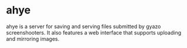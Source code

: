 # ahye

ahye is a server for saving and serving files submitted by gyazo screenshooters. 
It also features a web interface that supports uploading and mirroring images.